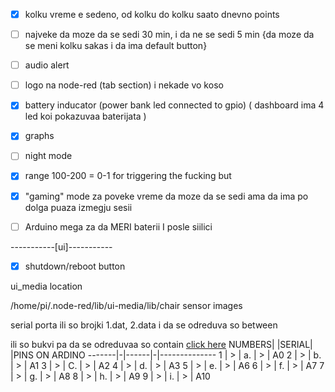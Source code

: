 - [x] kolku vreme e sedeno, od kolku do kolku saato dnevno
points

- [ ] najveke da moze da se sedi 30 min, i da ne se sedi 5 min {da moze da se meni kolku sakas i da ima default button}

- [ ] audio alert

- [ ] logo na node-red (tab section) i nekade vo koso

- [x] battery inducator (power bank led connected to gpio) ( dashboard ima 4 led koi pokazuvaa baterijata )

- [x] graphs

- [ ] night mode

- [x] range 100-200 = 0-1 for triggering the fucking but

- [x] "gaming" mode za poveke vreme da moze da se sedi ama da ima po dolga puaza izmegju sesii

- [ ] Arduino mega za da MERI baterii I posle siilici

-----------[ui]-----------

- [x] shutdown/reboot button



ui_media location

/home/pi/.node-red/lib/ui-media/lib/chair sensor images

serial porta
ili so brojki 1.dat, 2.data i da se odreduva so between

ili so bukvi pa da se odreduvaa so contain [click here](https://github.com/Macka323/chair/blob/main/flows/serial%20data%20with%20letters)
NUMBERS| |SERIAL| |PINS ON ARDINO
-------|-|------|-|--------------
1	|	>	|	a.	|	>	|	A0
2	|	>	|	b.	|	>	|	A1
3	|	>	|	C.	|	>	|	A2
4	|	>	|	d.	|	>	|	A3
5	|	>	|	e.	|	>	|	A6
6	|	>	|	f.	|	>	|	A7
7	|	>	|	g.	|	>	|	A8
8	|	>	|	h.	|	>	|	A9
9	|	>	|	i.	|	>	|	A10


